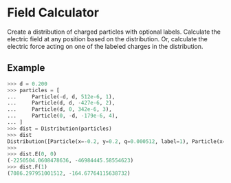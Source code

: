 # Field Calculator

Create a distribution of charged particles with optional labels.
Calculate the electric field at any position based on the distribution.
Or, calculate the electric force acting on one of the labeled charges in the distribution.

## Example

```py
>>> d = 0.200
>>> particles = [
...     Particle(-d, d, 512e-6, 1),
...     Particle(d, d, -427e-6, 2),
...     Particle(d, 0, 342e-6, 3),
...     Particle(0, -d, -179e-6, 4),
... ]
>>> dist = Distribution(particles)
>>> dist
Distribution([Particle(x=-0.2, y=0.2, q=0.000512, label=1), Particle(x=0.2, y=0.2, q=-0.000427, label=2), Particle(x=0.2, y=0, q=0.000342, label=3), Particle(x=0, y=-0.2, q=-0.000179, label=4)])
>>>
>>> dist.E(0, 0)
(-2250504.0608478636, -46984445.58554623)
>>> dist.F(1)
(7086.297951001512, -164.67764115638732)
```

